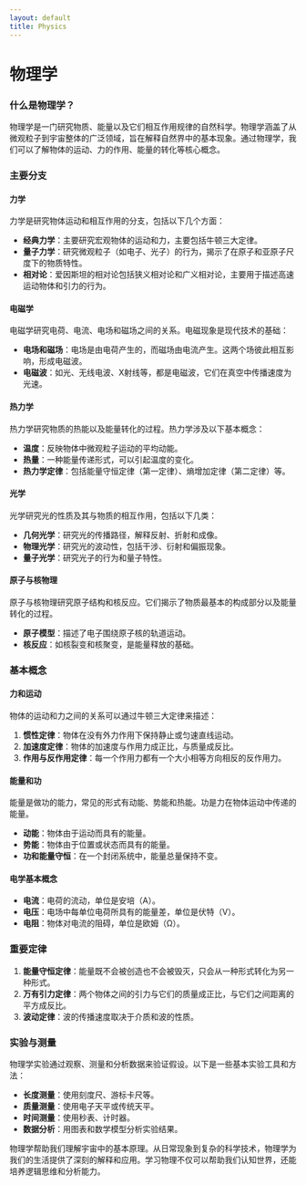 ```yaml
---
layout: default
title: Physics
---
```


# 物理学

### 什么是物理学？

物理学是一门研究物质、能量以及它们相互作用规律的自然科学。物理学涵盖了从微观粒子到宇宙整体的广泛领域，旨在解释自然界中的基本现象。通过物理学，我们可以了解物体的运动、力的作用、能量的转化等核心概念。

### 主要分支

#### 力学
力学是研究物体运动和相互作用的分支，包括以下几个方面：

- **经典力学**：主要研究宏观物体的运动和力，主要包括牛顿三大定律。
- **量子力学**：研究微观粒子（如电子、光子）的行为，揭示了在原子和亚原子尺度下的物质特性。
- **相对论**：爱因斯坦的相对论包括狭义相对论和广义相对论，主要用于描述高速运动物体和引力的行为。

#### 电磁学
电磁学研究电荷、电流、电场和磁场之间的关系。电磁现象是现代技术的基础：

- **电场和磁场**：电场是由电荷产生的，而磁场由电流产生。这两个场彼此相互影响，形成电磁波。
- **电磁波**：如光、无线电波、X射线等，都是电磁波，它们在真空中传播速度为光速。

#### 热力学
热力学研究物质的热能以及能量转化的过程。热力学涉及以下基本概念：

- **温度**：反映物体中微观粒子运动的平均动能。
- **热量**：一种能量传递形式，可以引起温度的变化。
- **热力学定律**：包括能量守恒定律（第一定律）、熵增加定律（第二定律）等。

#### 光学
光学研究光的性质及其与物质的相互作用，包括以下几类：

- **几何光学**：研究光的传播路径，解释反射、折射和成像。
- **物理光学**：研究光的波动性，包括干涉、衍射和偏振现象。
- **量子光学**：研究光子的行为和量子特性。

#### 原子与核物理
原子与核物理研究原子结构和核反应。它们揭示了物质最基本的构成部分以及能量转化的过程。

- **原子模型**：描述了电子围绕原子核的轨道运动。
- **核反应**：如核裂变和核聚变，是能量释放的基础。

### 基本概念

#### 力和运动
物体的运动和力之间的关系可以通过牛顿三大定律来描述：

1. **惯性定律**：物体在没有外力作用下保持静止或匀速直线运动。
2. **加速度定律**：物体的加速度与作用力成正比，与质量成反比。
3. **作用与反作用定律**：每一个作用力都有一个大小相等方向相反的反作用力。

#### 能量和功
能量是做功的能力，常见的形式有动能、势能和热能。功是力在物体运动中传递的能量。

- **动能**：物体由于运动而具有的能量。
- **势能**：物体由于位置或状态而具有的能量。
- **功和能量守恒**：在一个封闭系统中，能量总量保持不变。

#### 电学基本概念
- **电流**：电荷的流动，单位是安培（A）。
- **电压**：电场中每单位电荷所具有的能量差，单位是伏特（V）。
- **电阻**：物体对电流的阻碍，单位是欧姆（Ω）。

### 重要定律

1. **能量守恒定律**：能量既不会被创造也不会被毁灭，只会从一种形式转化为另一种形式。
2. **万有引力定律**：两个物体之间的引力与它们的质量成正比，与它们之间距离的平方成反比。
3. **波动定律**：波的传播速度取决于介质和波的性质。

### 实验与测量

物理学实验通过观察、测量和分析数据来验证假设。以下是一些基本实验工具和方法：

- **长度测量**：使用刻度尺、游标卡尺等。
- **质量测量**：使用电子天平或传统天平。
- **时间测量**：使用秒表、计时器。
- **数据分析**：用图表和数学模型分析实验结果。

物理学帮助我们理解宇宙中的基本原理。从日常现象到复杂的科学技术，物理学为我们的生活提供了深刻的解释和应用。学习物理不仅可以帮助我们认知世界，还能培养逻辑思维和分析能力。